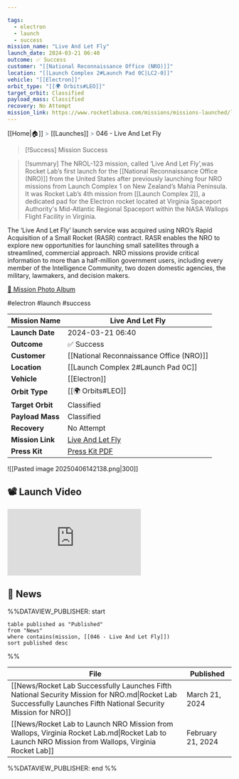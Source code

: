 ```yaml
---

tags:
  - electron
  - launch
  - success
mission_name: "Live And Let Fly"
launch_date: 2024-03-21 06:40
outcome: ✅ Success
customer: "[[National Reconnaissance Office (NRO)]]"
location: "[[Launch Complex 2#Launch Pad 0C|LC2-0]]"
vehicle: "[[Electron]]"
orbit_type: "[[🌍 Orbits#LEO]]"
target_orbit: Classified
payload_mass: Classified
recovery: No Attempt
mission_link: https://www.rocketlabusa.com/missions/missions-launched/live-and-let-fly/
---
```

[[Home|🏠]]  <span style="color: LightSlateGray">></span>  <span class="no-hover">[[Launches]]</span>  <span style="color: LightSlateGray">></span>  046 - Live And Let Fly

>[!Success] Mission Success

>[!summary]
The NROL-123 mission, called ‘Live And Let Fly’,was Rocket Lab’s first launch for the [[National Reconnaissance Office (NRO)]] from the United States after previously launching four NRO missions from Launch Complex 1 on New Zealand’s Mahia Peninsula. It was Rocket Lab’s 4th mission from [[Launch Complex 2]], a dedicated pad for the Electron rocket located at Virginia Spaceport Authority's Mid-Atlantic Regional Spaceport within the NASA Wallops Flight Facility in Virginia.  
>
The ‘Live And Let Fly’ launch service was acquired using NRO’s Rapid Acquisition of a Small Rocket (RASR) contract. RASR enables the NRO to explore new opportunities for launching small satellites through a streamlined, commercial approach. NRO missions provide critical information to more than a half-million government users, including every member of the Intelligence Community, two dozen domestic agencies, the military, lawmakers, and decision makers.  
>
[📸 Mission Photo Album](https://www.flickr.com/photos/rocketlab/albums/72177720315524540/)

#electron #launch #success

| **Mission Name** | Live And Let Fly                                                                              |
| ---------------- | --------------------------------------------------------------------------------------------- |
| **Launch Date**  | 2024-03-21 06:40                                                                              |
| **Outcome**      | ✅ Success                                                                                     |
| **Customer**     | [[National Reconnaissance Office (NRO)]]                                                      |
| **Location**     | [[Launch Complex 2#Launch Pad 0C]]                                                            |
| **Vehicle**      | [[Electron]]                                                                                  |
| **Orbit Type**   | [[🌍 Orbits#LEO]]                                                                             |
| **Target Orbit** | Classified                                                                                    |
| **Payload Mass** | Classified                                                                                    |
| **Recovery**     | No Attempt                                                                                    |
| **Mission Link** | [Live And Let Fly](https://www.rocketlabusa.com/missions/missions-launched/live-and-let-fly/) |
| **Press Kit**    | [Press Kit PDF](https://rocketlabcorp.com/assets/Uploads/Live-Let-Fly-Press-Kit.pdf)          |

![[Pasted image 20250406142138.png|300]]


## 📽️ Launch Video

<div class="responsive-video">
<iframe src="https://www.youtube.com/embed/Coa3GZtotQo" title="Rocket Lab&#39;s Electron - Live And Let Fly Mission" frameborder="0" allow="accelerometer; autoplay; clipboard-write; encrypted-media; gyroscope; picture-in-picture; web-share" referrerpolicy="strict-origin-when-cross-origin" allowfullscreen></iframe>     
</div>

## 📰 News
%%DATAVIEW_PUBLISHER: start
```
table published as "Published"
from "News"
where contains(mission, [[046 - Live And Let Fly]])
sort published desc
```
%%

| File                                                                                                                                                           | Published         |
| -------------------------------------------------------------------------------------------------------------------------------------------------------------- | ----------------- |
| [[News/Rocket Lab Successfully Launches Fifth National Security Mission for NRO.md\|Rocket Lab Successfully Launches Fifth National Security Mission for NRO]] | March 21, 2024    |
| [[News/Rocket Lab to Launch NRO Mission from Wallops, Virginia   Rocket Lab.md\|Rocket Lab to Launch NRO Mission from Wallops, Virginia   Rocket Lab]]         | February 21, 2024 |

%%DATAVIEW_PUBLISHER: end %%
